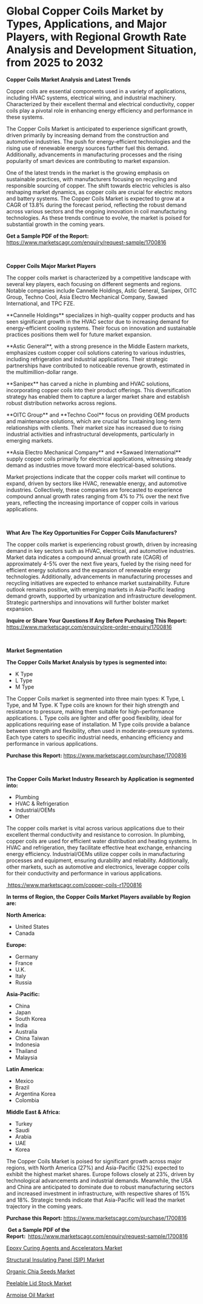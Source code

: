 <p><h1>Global Copper Coils Market by Types, Applications, and Major Players, with Regional Growth Rate Analysis and Development Situation, from 2025 to 2032</h1></p><p><strong>Copper Coils Market Analysis and Latest Trends</strong></p>
<p><p>Copper coils are essential components used in a variety of applications, including HVAC systems, electrical wiring, and industrial machinery. Characterized by their excellent thermal and electrical conductivity, copper coils play a pivotal role in enhancing energy efficiency and performance in these systems.</p><p>The Copper Coils Market is anticipated to experience significant growth, driven primarily by increasing demand from the construction and automotive industries. The push for energy-efficient technologies and the rising use of renewable energy sources further fuel this demand. Additionally, advancements in manufacturing processes and the rising popularity of smart devices are contributing to market expansion.</p><p>One of the latest trends in the market is the growing emphasis on sustainable practices, with manufacturers focusing on recycling and responsible sourcing of copper. The shift towards electric vehicles is also reshaping market dynamics, as copper coils are crucial for electric motors and battery systems. The Copper Coils Market is expected to grow at a CAGR of 13.8% during the forecast period, reflecting the robust demand across various sectors and the ongoing innovation in coil manufacturing technologies. As these trends continue to evolve, the market is poised for substantial growth in the coming years.</p></p>
<p><strong>Get a Sample PDF of the Report:&nbsp;</strong> <a href="https://www.marketscagr.com/enquiry/request-sample/1700816?utm_campaign=1166&utm_medium=2&utm_source=Github&utm_content=ia&utm_term=30012025&utm_id=copper-coils">https://www.marketscagr.com/enquiry/request-sample/1700816</a></p>
<p>&nbsp;</p>
<p><strong>Copper Coils Major Market Players</strong></p>
<p><p>The copper coils market is characterized by a competitive landscape with several key players, each focusing on different segments and regions. Notable companies include Cannelle Holdings, Astic General, Sanipex, OITC Group, Techno Cool, Asia Electro Mechanical Company, Sawaed International, and TPC FZE.</p><p>**Cannelle Holdings** specializes in high-quality copper products and has seen significant growth in the HVAC sector due to increasing demand for energy-efficient cooling systems. Their focus on innovation and sustainable practices positions them well for future market expansion.</p><p>**Astic General**, with a strong presence in the Middle Eastern markets, emphasizes custom copper coil solutions catering to various industries, including refrigeration and industrial applications. Their strategic partnerships have contributed to noticeable revenue growth, estimated in the multimillion-dollar range.</p><p>**Sanipex** has carved a niche in plumbing and HVAC solutions, incorporating copper coils into their product offerings. This diversification strategy has enabled them to capture a larger market share and establish robust distribution networks across regions.</p><p>**OITC Group** and **Techno Cool** focus on providing OEM products and maintenance solutions, which are crucial for sustaining long-term relationships with clients. Their market size has increased due to rising industrial activities and infrastructural developments, particularly in emerging markets.</p><p>**Asia Electro Mechanical Company** and **Sawaed International** supply copper coils primarily for electrical applications, witnessing steady demand as industries move toward more electrical-based solutions. </p><p>Market projections indicate that the copper coils market will continue to expand, driven by sectors like HVAC, renewable energy, and automotive industries. Collectively, these companies are forecasted to experience compound annual growth rates ranging from 4% to 7% over the next five years, reflecting the increasing importance of copper coils in various applications.</p></p>
<p>&nbsp;</p>
<p><strong>What Are The Key Opportunities For Copper Coils Manufacturers?</strong></p>
<p><p>The copper coils market is experiencing robust growth, driven by increasing demand in key sectors such as HVAC, electrical, and automotive industries. Market data indicates a compound annual growth rate (CAGR) of approximately 4-5% over the next five years, fueled by the rising need for efficient energy solutions and the expansion of renewable energy technologies. Additionally, advancements in manufacturing processes and recycling initiatives are expected to enhance market sustainability. Future outlook remains positive, with emerging markets in Asia-Pacific leading demand growth, supported by urbanization and infrastructure development. Strategic partnerships and innovations will further bolster market expansion.</p></p>
<p><strong>Inquire or Share Your Questions If Any Before Purchasing This Report:</strong> <a href="https://www.marketscagr.com/enquiry/pre-order-enquiry/1700816?utm_campaign=1166&utm_medium=2&utm_source=Github&utm_content=ia&utm_term=30012025&utm_id=copper-coils">https://www.marketscagr.com/enquiry/pre-order-enquiry/1700816</a></p>
<p>&nbsp;</p>
<p><strong>Market Segmentation</strong></p>
<p><strong>The Copper Coils Market Analysis by types is segmented into:</strong></p>
<p><ul><li>K Type</li><li>L Type</li><li>M Type</li></ul></p>
<p><p>The Copper Coils market is segmented into three main types: K Type, L Type, and M Type. K Type coils are known for their high strength and resistance to pressure, making them suitable for high-performance applications. L Type coils are lighter and offer good flexibility, ideal for applications requiring ease of installation. M Type coils provide a balance between strength and flexibility, often used in moderate-pressure systems. Each type caters to specific industrial needs, enhancing efficiency and performance in various applications.</p></p>
<p><strong>Purchase this Report:&nbsp;</strong><a href="https://www.marketscagr.com/purchase/1700816?utm_campaign=1166&utm_medium=2&utm_source=Github&utm_content=ia&utm_term=30012025&utm_id=copper-coils">https://www.marketscagr.com/purchase/1700816</a></p>
<p>&nbsp;</p>
<p><strong>The Copper Coils Market Industry Research by Application is segmented into:</strong></p>
<p><ul><li>Plumbing</li><li>HVAC & Refrigeration</li><li>Industrial/OEMs</li><li>Other</li></ul></p>
<p><p>The copper coils market is vital across various applications due to their excellent thermal conductivity and resistance to corrosion. In plumbing, copper coils are used for efficient water distribution and heating systems. In HVAC and refrigeration, they facilitate effective heat exchange, enhancing energy efficiency. Industrial/OEMs utilize copper coils in manufacturing processes and equipment, ensuring durability and reliability. Additionally, other markets, such as automotive and electronics, leverage copper coils for their conductivity and performance in various applications.</p></p>
<p><a href="https://www.marketscagr.com/copper-coils-r1700816?utm_campaign=1166&utm_medium=2&utm_source=Github&utm_content=ia&utm_term=30012025&utm_id=copper-coils">&nbsp;https://www.marketscagr.com/copper-coils-r1700816</a></p>
<p><strong>In terms of Region, the Copper Coils Market Players available by Region are:</strong></p>
<p>
    <p> <strong> North America: </strong>
        <ul>
            <li>United States</li>
            <li>Canada</li>
        </ul>
        </p> 
    <p> <strong> Europe: </strong>
        <ul>
            <li>Germany</li>
            <li>France</li>
            <li>U.K.</li>
            <li>Italy</li>
            <li>Russia</li>
        </ul>
        </p> 
    <p> <strong> Asia-Pacific: </strong>
        <ul>
            <li>China</li>
            <li>Japan</li>
            <li>South Korea</li>
            <li>India</li>
            <li>Australia</li>
            <li>China Taiwan</li>
            <li>Indonesia</li>
            <li>Thailand</li>
            <li>Malaysia</li>
        </ul>
        </p> 
    <p> <strong> Latin America: </strong>
        <ul>
            <li>Mexico</li>
            <li>Brazil</li>
            <li>Argentina Korea</li>
            <li>Colombia</li>
        </ul>
        </p> 
    <p> <strong> Middle East & Africa: </strong>
        <ul>
            <li>Turkey</li>
            <li>Saudi</li>
            <li>Arabia</li>
            <li>UAE</li>
            <li>Korea</li>
        </ul>
    </p>
    </p>
<p><p>The Copper Coils Market is poised for significant growth across major regions, with North America (27%) and Asia-Pacific (32%) expected to exhibit the highest market shares. Europe follows closely at 23%, driven by technological advancements and industrial demands. Meanwhile, the USA and China are anticipated to dominate due to robust manufacturing sectors and increased investment in infrastructure, with respective shares of 15% and 18%. Strategic trends indicate that Asia-Pacific will lead the market trajectory in the coming years.</p></p>
<p><strong>Purchase this Report: </strong><a href="https://www.marketscagr.com/purchase/1700816?utm_campaign=1166&utm_medium=2&utm_source=Github&utm_content=ia&utm_term=30012025&utm_id=copper-coils">https://www.marketscagr.com/purchase/1700816</a></p>
<p>&nbsp;<strong>Get a Sample PDF of the Report:&nbsp;&nbsp;</strong><a href="https://www.marketscagr.com/enquiry/request-sample/1700816?utm_campaign=1166&utm_medium=2&utm_source=Github&utm_content=ia&utm_term=30012025&utm_id=copper-coils">https://www.marketscagr.com/enquiry/request-sample/1700816</a></p>
<p><strong></strong></p>
<p><p><a href="https://www.linkedin.com/pulse/epoxy-curing-agents-accelerators-market-forecasted-considering-61ude?utm_campaign=1166&utm_medium=2&utm_source=Github&utm_content=ia&utm_term=30012025&utm_id=copper-coils">Epoxy Curing Agents and Accelerators Market</a></p><p><a href="https://www.linkedin.com/pulse/market-expansion-insights-structural-insulating-panel-sip-projected-vrdef?utm_campaign=1166&utm_medium=2&utm_source=Github&utm_content=ia&utm_term=30012025&utm_id=copper-coils">Structural Insulating Panel (SIP) Market</a></p><p><a href="https://github.com/djibenesha/Market-Research-Report-List-1/blob/main/organic-chia-seeds-market.md?utm_campaign=1166&utm_medium=2&utm_source=Github&utm_content=ia&utm_term=30012025&utm_id=copper-coils">Organic Chia Seeds Market</a></p><p><a href="https://www.linkedin.com/pulse/in-depth-analysis-peelable-lid-stock-market-growth-drivers-e1vuc?utm_campaign=1166&utm_medium=2&utm_source=Github&utm_content=ia&utm_term=30012025&utm_id=copper-coils">Peelable Lid Stock Market</a></p><p><a href="https://github.com/birbamanan03/Market-Research-Report-List-1/blob/main/armoise-oil-market.md?utm_campaign=1166&utm_medium=2&utm_source=Github&utm_content=ia&utm_term=30012025&utm_id=copper-coils">Armoise Oil Market</a></p></p>